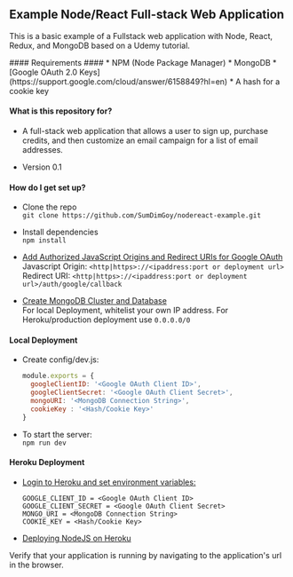 ## Example Node/React Full-stack Web Application ##
This is a basic example of a Fullstack web application with Node, React, Redux,
and MongoDB based on a Udemy tutorial.

<document whatever steps are necessary to get your application up and running.>
#### Requirements ####
* NPM (Node Package Manager)
* MongoDB
* [Google OAuth 2.0 Keys](https://support.google.com/cloud/answer/6158849?hl=en)
* A hash for a cookie key

#### What is this repository for? ####

* A full-stack web application that allows a user to sign up, purchase credits, and then customize an email campaign for a list of email addresses.

* Version 0.1

#### How do I get set up? ####

* Clone the repo \
`git clone https://github.com/SumDimGoy/nodereact-example.git`

* Install dependencies \
`npm install`

* [Add Authorized JavaScript Origins and Redirect URIs for Google OAuth](https://developers.google.com/identity/sign-in/web/server-side-flow) \
Javascript Origin: `<http|https>://<ipaddress:port or deployment url>` \
Redirect URI: `<http|https>://<ipaddress:port or deployment url>/auth/google/callback`

* [Create MongoDB Cluster and Database](https://docs.atlas.mongodb.com/getting-started/) \
For local Deployment, whitelist your own IP address. For Heroku/production deployment use `0.0.0.0/0`


#### Local Deployment ####
* Create config/dev.js:
  ```javascript
  module.exports = {
    googleClientID: '<Google OAuth Client ID>',
    googleClientSecret: '<Google OAuth Client Secret>',
    mongoURI: '<MongoDB Connection String>',
    cookieKey : '<Hash/Cookie Key>'
  }
  ```


* To start the server: \
`npm run dev`

#### Heroku Deployment #####
* [Login to Heroku and set environment variables:](https://devcenter.heroku.com/articles/config-vars)
  ```
  GOOGLE_CLIENT_ID = <Google OAuth Client ID>
  GOOGLE_CLIENT_SECRET = <Google OAuth Client Secret>
  MONGO_URI = <MongoDB Connection String>
  COOKIE_KEY = <Hash/Cookie Key>
  ```


 * [Deploying NodeJS on Heroku](https://devcenter.heroku.com/articles/deploying-nodejs)



Verify that your application is running by navigating to the application's url in the browser.
